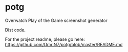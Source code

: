 # potg
Overwatch Play of the Game screenshot generator

Dist code.

For the project readme, please go here: https://github.com/OmriN7/potg/blob/master/README.md
